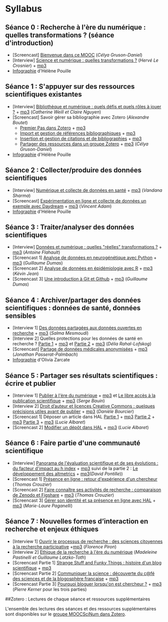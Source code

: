 # Syllabus

## Séance 0 : Recherche à l'ère du numérique : quelles transformations ? (séance d'introduction)
- [Screencast] [Bienvenue dans ce MOOC](https://youtu.be/MKGgSefAjmU?list=PLp_ugSUC6I1oLenFuPlekHFU3nudIWa5V) (*Célya Gruson-Daniel*)
- [Interview] [Science et numérique : quelles transformations ?](https://www.youtube.com/watch?v=rG7yjPKQ-ZY) (*Hervé Le Crosnier*) + [mp3](https://oae.esup-portail.org/content/OAE-Esup/VJt1kPnll)
- [Infographie](http://figshare.com/articles/Science_et_num_rique_quelles_transformations_/1572555) d'Hélène Pouille

## Séance 1 : S'appuyer sur des ressources scientifiques existantes
- [Interview] [Bibliothèque et numérique : quels défis et quels rôles à jouer ?](https://www.youtube.com/watch?v=COcklc4QASg) + [mp3](https://oae.esup-portail.org/content/OAE-Esup/VktQn0Gbe) (*Catherine Weill et Claire Nguyen*)
- [Screencast] Savoir gérer sa bibliographie avec Zotero (*Alexandre Boutet*)
  - [Premier Pas dans Zotero](https://www.youtube.com/watch?v=sBNhU7eTKz4) + [mp3](https://oae.esup-portail.org/content/OAE-Esup/V1gfoaRfbe)
  - [Import et gestion de références bibliographiques](https://www.youtube.com/watch?v=pbzBhQk9S7w) + [mp3](https://oae.esup-portail.org/content/OAE-Esup/4JFWaRzWg)
  - [Insertion et gestion de citations et de bibliographies](https://www.youtube.com/watch?v=6AoackQaw1g) + [mp3](https://oae.esup-portail.org/content/OAE-Esup/Nkbq2Czbg)
  - [Partager des ressources dans un groupe Zotero](https://www.youtube.com/watch?v=HDcO2TAPGdk) + [mp3](https://oae.esup-portail.org/content/OAE-Esup/VyGw30M-g) (*Célya Gruson-Daniel*)
- [Infographie](http://figshare.com/articles/Biblioth_que_et_num_rique_quels_d_fis_et_quels_r_les_jouer_/1585142) d'Hélène Pouille

## Séance 2 : Collecter/produire des données scientifiques
- [Interview] [Numérique et collecte de données en santé](https://www.youtube.com/watch?v=vB0jHQgVkEs&list=PLp_ugSUC6I1oANRlVyd0oou2YPdngIqn_&index=2) + [mp3](https://oae.esup-portail.org/content/OAE-Esup/EJzOAGnZx) (*Vandana Sharma*)
- [Screencast] [Expérimentation en ligne et collecte de données un exemple avec Daydream](https://www.youtube.com/watch?v=nQWLKt_6Ac4&list=PLp_ugSUC6I1oANRlVyd0oou2YPdngIqn_) + [mp3](https://oae.esup-portail.org/content/OAE-Esup/N1nvkQ2Ze) (*Vincent Adam*)
- [Infographie](http://figshare.com/articles/Num_rique_et_collecte_des_donn_es_en_sant_/1590970) d'Hélène Pouille

## Séance 3 : Traiter/analyser des données scientifiques
- [Interview] [Données et numérique : quelles "réelles" transformations ?](https://www.youtube.com/watch?v=itHhiPkH7yc) + [mp3](https://oae.esup-portail.org/content/OAE-Esup/V1kiN8rMg) (*Antoine Flahault*)
- [Screencast 1] [Analyse de données en neurogénétique avec Python](https://www.youtube.com/watch?v=nKnNeIy5SqM) + [mp3](https://oae.esup-portail.org/content/OAE-Esup/VJm1NIBMx) (*Guillaume Dumas*)
- [Screencast 2] [Analyse de données en épidémiologie avec R](https://www.youtube.com/watch?v=KE-WZwGaGi4) + [mp3](https://oae.esup-portail.org/content/OAE-Esup/N1csX8BGe) (*Kévin Jean*)
- [Screencast 3] [Une introduction à Git et Github](https://www.youtube.com/watch?v=jrxOCiIo1fs) + [mp3](https://oae.esup-portail.org/content/OAE-Esup/VkUX4LrMx) (*Guillaume Dumas*)

## Séance 4 : Archiver/partager des données scientifiques : données de santé, données sensibles
- [Interview 1] [Des données partagées aux données ouvertes en recherche](https://www.youtube.com/watch?v=_Y0MiIqBjM0&list=PLp_ugSUC6I1rNuPsU_A8S_bU-INiOJ9f_) + [mp3](https://oae.esup-portail.org/content/OAE-Esup/4yeeFq0Me) (*Salma Mesmoudi*)
- [Interview 2] Quelles protections pour les données de santé en recherche ? [Partie 1](https://www.youtube.com/watch?v=Msf7emTMPjU&list=PLp_ugSUC6I1rNuPsU_A8S_bU-INiOJ9f_&index=2) + [mp3](https://oae.esup-portail.org/content/OAE-Esup/VkUXK9Azx) et [Partie 2](https://www.youtube.com/watch?v=kP-qDndoxfs&index=3&list=PLp_ugSUC6I1rNuPsU_A8S_bU-INiOJ9f_) + [mp3](https://oae.esup-portail.org/content/OAE-Esup/EyZj_qRfx) (*Délia Rahal-Lofskog*)
- [Screencast] [Partage de données médicales anonymisées](https://www.youtube.com/watch?v=VxGkiF--3D0&list=PLp_ugSUC6I1rNuPsU_A8S_bU-INiOJ9f_&index=4) + [mp3](https://oae.esup-portail.org/content/OAE-Esup/41Bzs5CMg) (*Jonathan Passerat-Palmbach*)
- [Infographie](http://figshare.com/articles/Donn_es_de_sant_quelles_protections_/1601882) d'Olivia Zarcate 

## Séance 5 : Partager ses résultats scientifiques : écrire et publier
- [Interview 1] [Publier à l'ère du numérique](https://www.youtube.com/watch?v=uKUScf6NrNY&list=PLp_ugSUC6I1pnakHnSIqyUqEb_uYt3j-k) + [mp3](https://oae.esup-portail.org/content/OAE-Esup/NkoCWksQe) et [Le libre accès à la publication scientifique](https://www.youtube.com/watch?v=VbGEmOi7PEo&list=PLp_ugSUC6I1pnakHnSIqyUqEb_uYt3j-k&index=3) + [mp3](https://oae.esup-portail.org/content/OAE-Esup/4kswXyimx) (*Serge Bauin*)
- [Interview 2] [Droit d’auteur et licences Creative Commons : quelques précisions utiles avant de publier](https://www.youtube.com/watch?v=MM8oZPsGOj0&index=2&list=PLp_ugSUC6I1pnakHnSIqyUqEb_uYt3j-k) + [mp3](https://oae.esup-portail.org/content/OAE-Esup/N1WJmysXg) (*Danièle Bourcier*)
- [Screencast 1] Déposer un article dans HAL [Partie 1](https://www.youtube.com/watch?v=XiOw-ilpnjo&list=PLp_ugSUC6I1pnakHnSIqyUqEb_uYt3j-k&index=4) + [mp3](https://oae.esup-portail.org/content/OAE-Esup/VyEmX1jmg) [Partie 2](https://www.youtube.com/watch?v=0n7yuI788Z4&index=5&list=PLp_ugSUC6I1pnakHnSIqyUqEb_uYt3j-k) + [mp3](https://oae.esup-portail.org/content/OAE-Esup/E1Gn4Jjml) [Partie 3](https://www.youtube.com/watch?v=NRTy8B4WvaI&list=PLp_ugSUC6I1pnakHnSIqyUqEb_uYt3j-k&index=6) + [mp3](https://www.youtube.com/watch?v=NRTy8B4WvaI&index=6&list=PLp_ugSUC6I1pnakHnSIqyUqEb_uYt3j-k) (*Lucie Albaret*)
- [Screencast 2] [Modifier un dépôt dans HAL](https://www.youtube.com/watch?v=ggE_wqsZHjw&list=PLp_ugSUC6I1pnakHnSIqyUqEb_uYt3j-k&index=7) + [mp3](https://oae.esup-portail.org/content/OAE-Esup/EkaUt1iQl) (*Lucie Albaret*)


## Séance 6 : Faire partie d'une communauté scientifique
- [Interview] [Panorama de l'évaluation scientifique et de ses évolutions : du facteur d'impact au h index](https://www.youtube.com/watch?v=byRK3GusJyY&list=PLp_ugSUC6I1pR1VUBhBkVPFRugrLL_deA&index=1) + [mp3](https://oae.esup-portail.org/content/OAE-Esup/NktwH-B4x) suivi de la partie 2 : [Le développement des altmetrics](https://www.youtube.com/watch?v=5Fpfb-jWPPU&list=PLp_ugSUC6I1pR1VUBhBkVPFRugrLL_deA&index=2) + [mp3](https://oae.esup-portail.org/content/OAE-Esup/NynzIZSNg)(*David Pontille*))
- [Screencast 1] [Présence en ligne : retour d'expérience d'un chercheur](https://www.amara.org/fr/videos/A0C9eEFAWGX9/info/presence-en-ligne-retour-dexperience-dun-chercheur-moocscinums6/) (*Thomas Crouzier*)
- [Screencast 2] [Faire connaître ses activités de recherche : comparaison de Zenodo et Figshare](https://www.youtube.com/watch?v=KRq_rLldzME&list=PLp_ugSUC6I1pR1VUBhBkVPFRugrLL_deA&index=3) + [mp3](https://oae.esup-portail.org/content/OAE-Esup/4JEiBWBNl) (*Thomas Crouzier*)
- [Screencast 3] [Gérer son identité et sa présence en ligne avec HAL](https://www.youtube.com/watch?v=21LlrRz5HaU&list=PLp_ugSUC6I1pR1VUBhBkVPFRugrLL_deA&index=4) + [mp3](https://oae.esup-portail.org/content/OAE-Esup/NyRDjbBNe) (*Marie-Laure Paganelli*)

## Séance 7 : Nouvelles formes d’interaction en recherche et enjeux éthiques
- [Interview 1] [Ouvrir le processus de recherche : des sciences citoyennes à la recherche participative](https://www.youtube.com/watch?v=hphLHYzDH3A&index=1&list=PLp_ugSUC6I1ptdKPJ5smexoBf13WaIYsJ) +[mp3](https://oae.esup-portail.org/content/OAE-Esup/41hgFxFVe) (*Florence Piron*)
- [Interview 2] [Ethique de la recherche à l'ère du numérique](https://www.youtube.com/watch?v=7DP_cAbmjQ4&index=2&list=PLp_ugSUC6I1ptdKPJ5smexoBf13WaIYsJ) (*Madeleine Pastinelli et Guillaume Latzko-Toth*)
- [Screencast Partie 1] [Strange Stuff and Funky Things : histoire d'un blog scientifique](https://www.youtube.com/watch?v=k7ZSCDjwQS4&index=3&list=PLp_ugSUC6I1ptdKPJ5smexoBf13WaIYsJ) +  [mp3](https://oae.esup-portail.org/content/OAE-Esup/4y7PKetEe)
- [Screencast  Partie 2] [Communiquer la science : découverte du c@fé des sciences et de la blogosphère française](https://www.youtube.com/watch?v=SSFc0s-V-2Y&index=4&list=PLp_ugSUC6I1ptdKPJ5smexoBf13WaIYsJ) + [mp3](https://oae.esup-portail.org/content/OAE-Esup/4yJ19gFVe) 
- [Screencast Partie 3] [Pourquoi bloguer lorsqu'on est chercheur ?](https://www.youtube.com/watch?v=ATPb8URGABw&index=5&list=PLp_ugSUC6I1ptdKPJ5smexoBf13WaIYsJ) + [mp3](https://oae.esup-portail.org/content/OAE-Esup/41MXceKVg) (*Pierre Kerner* pour les trois parties)

##Zotero : Lectures de chaque séance et ressources supplémentaires 


L'ensemble des lectures des séances et des ressources supplémentaires sont disponibles sur le [groupe MOOCSciNum dans Zotero](https://www.zotero.org/groups/moocscinum). 

